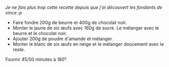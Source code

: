 *Je ne fais plus trop cette recette depuis que j'ai découvert les fondants de vince :p*

- Faire fondre 200g de beurre et 400g de chocolat noir.
- Monter le jaune de six œufs avec 160g de sucre. Le mélanger avec le beurre et le chocolat noir.
- Ajouter 200g de poudre d'amande et mélanger.
- Monter le blanc de six œufs en neige et le mélanger doucement avec le reste.

Fournir 45/50 minutes à 180°.
